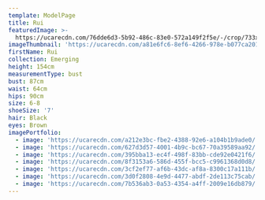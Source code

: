 ```yaml
---
template: ModelPage
title: Rui
featuredImage: >-
  https://ucarecdn.com/76dde6d3-5b92-486c-83e0-572a149f2f5e/-/crop/733x338/0,124/-/preview/
imageThumbnail: 'https://ucarecdn.com/a81e6fc6-8ef6-4266-978e-b077ca201366/'
firstName: Rui
collection: Emerging
height: 154cm
measurementType: bust
bust: 87cm
waist: 64cm
hips: 90cm
size: 6-8
shoeSize: '7'
hair: Black
eyes: Brown
imagePortfolio:
  - image: 'https://ucarecdn.com/a212e3bc-fbe2-4388-92e6-a104b1b9ade0/'
  - image: 'https://ucarecdn.com/627d3d57-4001-4b9c-bc67-70a39589aa92/'
  - image: 'https://ucarecdn.com/395bba13-ec4f-498f-83bb-cde92e0421f6/'
  - image: 'https://ucarecdn.com/8f3153a6-586d-455f-bcc5-c9961368d0d8/'
  - image: 'https://ucarecdn.com/3cf2ef77-af6b-43dc-af8a-8300c17a111b/'
  - image: 'https://ucarecdn.com/3d0f2808-4e9d-4477-abdf-2de113c75cab/'
  - image: 'https://ucarecdn.com/7b536ab3-0a53-4354-a4ff-2009e16db879/'
---
```


